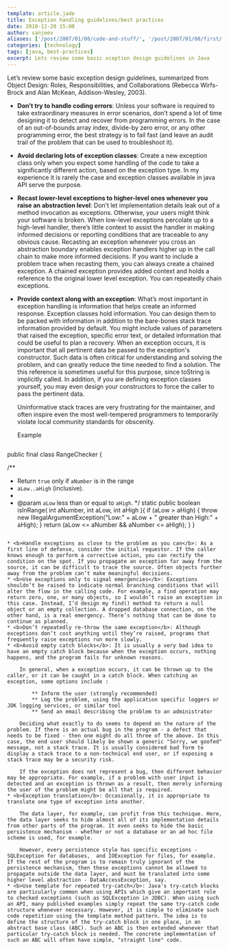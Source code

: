 ```yaml
---
template: article.jade
title: Exception handling guidelines/best practices
date: 2010-12-20 15:00
author: sanjeev
aliases: ['/post/2007/01/08/code-and-stuff/', '/post/2007/01/08/first/', '/post/2008/01/08/first']
categories: [technology]
tags: [java, best-practices]
excerpt: Lets review some basic xception design guidelines in Java
---
```


Let’s review some basic exception design guidelines, summarized from Object Design: Roles, Responsibilities, and Collaborations (Rebecca Wirfs-Brock and Alan McKean, Addison-Wesley, 2003).

* <b>Don’t try to handle coding errors</b>: Unless your software is required to take extraordinary measures in error scenarios, don’t spend a lot of time designing it to detect and recover from programming errors. In the case of an out-of-bounds array index, divide-by zero error, or any other programming error, the best strategy is to fail fast (and leave an audit trail of the problem that can be used to troubleshoot it).
* <b>Avoid declaring lots of exception classes</b>: Create a new exception class only when you expect some handling of the code to take a significantly different action, based on the exception type. In my experience it is rarely the case and exception classes available in java API serve the purpose.
* <b>Recast lower-level exceptions to higher-level ones whenever you raise an abstraction level</b>: Don’t let implementation details leak out of a method invocation as exceptions. Otherwise, your users might think your software is broken. When low-level exceptions percolate up to a high-level handler, there’s little context to assist the handler in making informed decisions or reporting conditions that are traceable to any obvious cause. Recasting an exception whenever you cross an abstraction boundary enables exception handlers higher up in the call chain to make more informed decisions. If you want to include a problem trace when recasting them, you can always create a chained exception. A chained exception provides added context and holds a reference to the original lower level exception. You can repeatedly chain exceptions.
* <b>Provide context along with an exception</b>: What’s most important in exception handling is information that helps create an informed response. Exception classes hold information. You can design them to be packed with information in addition to the bare-bones stack trace information provided by default. You might include values of parameters that raised the exception, specific error text, or detailed information that could be useful to plan a recovery. When an exception occurs, it is important that all pertinent data be passed to the exception's constructor. Such data is often critical for understanding and solving the problem, and can greatly reduce the time needed to find a solution.
The this reference is sometimes useful for this purpose, since toString is implicitly called. In addition, if you are defining exception classes yourself, you may even design your constructors to force the caller to pass the pertinent data.
	
	Uninformative stack traces are very frustrating for the maintainer, and often inspire even the most well-tempered programmers to temporarily violate local community standards for obscenity.

	Example
	
	```
public final class RangeChecker {

  /**
  * Return <code>true</code> only if <code>aNumber</code> is in the range
  * <code>aLow..aHigh</code> (inclusive).
  *
  * @param <code>aLow</code> less than or equal to <code>aHigh</code>.
  */
  static public boolean isInRange( int aNumber, int aLow, int aHigh ){
    if (aLow > aHigh) {
      throw new IllegalArgumentException("Low:" + aLow + " greater than High:" + aHigh);
    }
    return (aLow <= aNumber && aNumber <= aHigh);
  }
}
```

* <b>Handle exceptions as close to the problem as you can</b>: As a first line of defense, consider the initial requestor. If the caller knows enough to perform a corrective action, you can rectify the condition on the spot. If you propagate an exception far away from the source, it can be difficult to trace the source. Often objects further away from the problem can’t make meaningful decisions.
* <b>Use exceptions only to signal emergencies</b>: Exceptions shouldn’t be raised to indicate normal branching conditions that will alter the flow in the calling code. For example, a find operation may return zero, one, or many objects, so I wouldn’t raise an exception in this case. Instead, I’d design my find() method to return a null object or an empty collection. A dropped database connection, on the other hand, is a real emergency. There’s nothing that can be done to continue as planned.
* <b>Don’t repeatedly re-throw the same exception</b>: Although exceptions don’t cost anything until they’re raised, programs that frequently raise exceptions run more slowly.
* <b>Avoid empty catch blocks</b>: It is usually a very bad idea to have an empty catch block because when the exception occurs, nothing happens, and the program fails for unknown reasons.

	In general, when a exception occurs, it can be thrown up to the caller, or it can be caught in a catch block. When catching an exception, some options include :

 		** Inform the user (strongly recommended)
 		** Log the problem, using the application specific loggers or JDK logging services, or similar tool
 		** Send an email describing the problem to an administrator
 		
	Deciding what exactly to do seems to depend on the nature of the problem. If there is an actual bug in the program - a defect that needs to be fixed - then one might do all three of the above. In this case, the end user should likely be shown a generic "Sorry, we goofed" message, not a stack trace. It is usually considered bad form to display a stack trace to a non-technical end user, or if exposing a stack trace may be a security risk.

	If the exception does not represent a bug, then different behavior may be appropriate. For example, if a problem with user input is detected and an exception is thrown as a result, then merely informing the user of the problem might be all that is required.
* <b>Exception translation</b>: Occasionally, it is appropriate to translate one type of exception into another.

	The data layer, for example, can profit from this technique. Here, the data layer seeks to hide almost all of its implementation details from other parts of the program. It even seeks to hide the basic persistence mechanism - whether or not a database or an ad hoc file scheme is used, for example.

	However, every persistence style has specific exceptions - SQLException for databases,  and IOException for files, for example. If the rest of the program is to remain truly ignorant of the persistence mechanism, then these exceptions cannot be allowed to propagate outside the data layer, and must be translated into some higher level abstraction - DataAccessException, say.
* <b>Use template for repeated try-catch</b>: Java's try-catch blocks are particularly common when using APIs which give an important role to checked exceptions (such as SQLException in JDBC). When using such an API, many published examples simply repeat the same try-catch code structure whenever necessary. However, it is simple to eliminate such code repetition using the template method pattern. The idea is to define the structure of the try-catch block in one place, in an abstract base class (ABC). Such an ABC is then extended whenever that particular try-catch block is needed. The concrete implementation of such an ABC will often have simple, "straight line" code.
